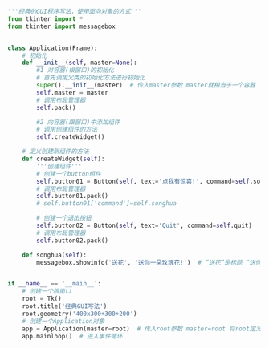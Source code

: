 
<BlogInfo id="789" title="8.经典的GUI程序写法" author="白日梦想猿" pv=0 read_times=0 pre_cost_time=0分57秒 category="GUI编程" tag_list="['GUI编程']" create_time="2020.06.23 15:10:38" update_time="2020.06.23 15:39:26" />

```python
'''经典的GUI程序写法，使用面向对象的方式'''
from tkinter import *
from tkinter import messagebox


class Application(Frame):
    # 初始化
    def __init__(self, master=None):
        #1 对容器(根窗口)的初始化
        # 首先调用父类的初始化方法进行初始化
        super().__init__(master)  # 传入master参数 master就相当于一个容器
        self.master = master
        # 调用布局管理器
        self.pack()

        #2 向容器(跟窗口)中添加组件
        # 调用创建组件的方法
        self.createWidget()

    # 定义创建新组件的方法
    def createWidget(self):
        '''创建组件'''
        # 创建一个button组件
        self.button01 = Button(self, text='点我有惊喜!', command=self.songhua)
        # 调用布局管理器
        self.button01.pack()
        # self.button01['command']=self.songhua

        # 创建一个退出按钮
        self.button02 = Button(self, text='Quit', command=self.quit)
        # 调用布局管理器
        self.button02.pack()

    def songhua(self):
        messagebox.showinfo('送花', '送你一朵玫瑰花!')  # “送花”是标题 “送你一朵玫瑰花!”是内容


if __name__ == '__main__':
    # 创建一个根窗口
    root = Tk()
    root.title('经典GUI写法')
    root.geometry('400x300+300+200')
    # 创建一个Application对象
    app = Application(master=root)  # 传入root参数 master=root 将root定义成一个容器
    app.mainloop()  # 进入事件循环

```
